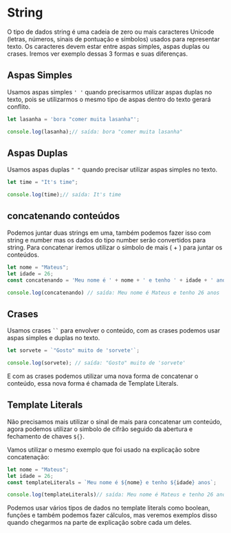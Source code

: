 # String

O tipo de dados string é uma cadeia de zero ou mais caracteres Unicode (letras, números, sinais de pontuação e símbolos) usados para representar texto. Os caracteres devem estar entre aspas simples, aspas duplas ou crases. Iremos ver exemplo dessas 3 formas e suas diferenças.

## Aspas Simples

Usamos aspas simples `' '` quando precisarmos utilizar aspas duplas no texto, pois se utilizarmos o mesmo tipo de aspas dentro do texto gerará conflito.

```js
let lasanha = 'bora "comer muita lasanha"'; 

console.log(lasanha);// saída: bora "comer muita lasanha"
```

## Aspas Duplas

Usamos aspas duplas `" "` quando precisar utilizar aspas simples no texto.

```js
let time = "It's time"; 

console.log(time);// saída: It's time
```

## concatenando conteúdos

Podemos juntar duas strings em uma, também podemos fazer isso com string e number mas os dados do tipo number serão convertidos para string. Para concatenar iremos utilizar o símbolo de mais ( + ) para juntar os conteúdos.

```js
let nome = "Mateus";
let idade = 26;
const concatenando = 'Meu nome é ' + nome + ' e tenho ' + idade + ' anos';

console.log(concatenando) // saída: Meu nome é Mateus e tenho 26 anos
```

## Crases

Usamos crases ` `` ` para envolver o conteúdo, com as crases podemos usar aspas simples e duplas no texto.

```js
let sorvete = `"Gosto" muito de 'sorvete'`;

console.log(sorvete); // saída: "Gosto" muito de 'sorvete'
```

E com as crases podemos utilizar uma nova forma de concatenar o conteúdo, essa nova forma é chamada de Template Literals.

## Template Literals

Não precisamos mais utilizar o sinal de mais para concatenar um conteúdo, agora podemos utilizar o simbolo de cifrão seguido da abertura e fechamento de chaves `${}`.

Vamos utilizar o mesmo exemplo que foi usado na explicação sobre concatenação:

```js
let nome = "Mateus";
let idade = 26;
const templateLiterals = `Meu nome é ${nome} e tenho ${idade} anos`;

console.log(templateLiterals)// saída: Meu nome é Mateus e tenho 26 anos
```

Podemos usar vários tipos de dados no template literals como boolean, funções e também podemos fazer cálculos, mas veremos exemplos disso quando chegarmos na parte de explicação sobre cada um deles.
